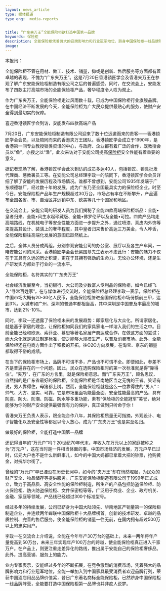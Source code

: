 ```yaml
---
layout: news_article
type: 媒体报道
type_eng:  media-reports


title: “广东夹万王”全能保险柜欲打造中国第一品牌
keywords: 保险柜
description: 全能保险柜凭着强大的品牌影响力和行业冠军地位，跻身中国保险柜一线品牌阵营，全能要打造中国保险柜第一品牌也并非痴人说梦。
image: 
---
```

本报讯：

全能保险柜不管在用材、做工、技术、销量，抑或是创新、售后服务等方面都有着卓越的表现，不愧为“广东夹万王”。这是7月20日香港锁匠学会及香港夹万王在参观了解广东安能保险柜制造有限公司之后的普遍感受。同时，在交流会上，安能发布了四款主打高端市场的全能保险柜产品，奢华程度令人叹为观止。

作为广东夹万王，全能保险柜走过风雨数十载，已成为中国保险柜行业旗舰品牌。在中国经济不断发展的今天，全能保险柜为广大民众提供最贴心的服务，使财产安全得到最切实的保障。

喜迎香港锁匠学会到访，安能发布四款高端产品

7月20日，广东安能保险柜制造有限公司迎来了数十位远道而来的贵客——香港锁匠学会会员，以及陪同而来的香港夹万王团队。香港锁匠学会成立于1990年，是香港第一间专业教授锁类资讯的中心，与政府、企业都有着广泛的合作，既教授会员以“鱼”，亦授之以“渔”，此次来访对于安能公司提高[保险柜](http://www.qnnsafe.com/)安全性能有着重要的意义。

据记者现场了解，香港锁匠学会此次到访的成员多达40人，包括锁匠、锁具批发代理商、惩教署员工等。在安能公司总经理李政一的陪同下，香港锁匠学会会员详细了解了安能的发展历程及市场情况。谁都不曾想到，安能公司1935年发端于广东顺德糖厂，经过数十年的发展，成为广东乃至全国最具实力的保险柜企业。时至今日，安能保险柜产品年生产规模超过30万台，市场占有率在不断攀升，产品遍布全国各省、市、自治区并远销中东、欧美等几十个国家和地区。

在交流会上，安能公司的研发人员为我们揭秘了全能四款高端保险柜新品：全能•皇者归来、全能•风生水起珍藏版、全能•佛罗伦萨以及全能•可拉。四款产品均走高端路线，在机械电子等安全性能方面进一步提升之外，通过喷漆、真皮内外饰等来提高其设计、装潢上的奢华程度，其中皇者归来售价高达三万美金，令人咋舌，全能保险柜往高端化发展的意图已跃然纸上。

之后，全体人员分成两组，分别参观安能公司的办公室、展厅以及各生产车间，一睹安能公司的风采。香港锁匠学会会长梁国基先生表示不虚此行：安能的魅力不仅在于其具有久远的历史积淀，更在于其拥有强劲的生命力。无论办公环境，还是生产研发实力都处于行业的一流水平。

全能保险柜，名符其实的“广东夹万王”

社会经济发展至今，当初银行、大公司及少数富人专利品的保险柜，如今已经飞入“寻常百姓家”。在与媒体进行交流时，全能保险柜总经理李政一表示，保险柜在中国市场大概有20-30亿人民币，全能保险柜挤进全国保险柜市场份额前三甲，达到3%。大城市如广州、深圳的普通率都相当高，其中深圳是中国普及率最高的城市，达到2%-10%。

同时，李政一还透露了保险柜未来的发展趋势：即家居化与大众化。所谓家居化，就是基于家居的理念，让保险柜如同我们的家具家电一样溶入我们的生活之中。目前全能已经和欧派、索菲亚、慕思等著名家居产商达成合作，在做这方面的尝试；而大众化就是通过制定标准，使之能够大规模生产，以普及消费市场。此外，全能保险柜还在电商方面作出了积极的开拓，往O2O方向发展，在淘宝、京东的销量都取得不俗的成绩。

在当下的保险柜市场上，品牌不可谓不多，产品也不可谓不全。即便如此，参差不齐是普遍存在的一个问题。因此，民众在选购保险柜时的第一次标准就是得“靠得住”。“夹万”，在广东的方言里，就是保险柜意思。而“广东夹万王”，顾名思议，自然指的是广东省最好的保险柜，全能保险柜是华南地区当之无愧的王者。笑话有说，男人靠得住，母猪都上树。然而，全能保险柜就是这么一位靠得住的“男人”：帅气、大方、坚实、可靠，它是市场里面功能最全面、安全性能最高的产品，具有防盗、防火、防潮、防磁、防水等多重功能，素有“保险柜的全能冠军”美誉，绝对能够为你的财产安全提供最强悍有力的保护，真正做到只听命于你！

香港夹万王负责人表示，跟全能合作八年，其保险柜质量无可指摘，外观设计、电子智能化以及安全性等都足以令人放心，成为“广东夹万王”也是实至名归。

做最好的保险柜，全能打造中国第一品牌

还记得当年的“万元户”吗？20世纪70年代末，年收入在万元以上的家庭被称之为“万元户”，这在当时是一件相当体面的事。中国市场经济的发展，万元户早已过时，亿元大户也不是什么新鲜事儿，如今的中国大妈都已拿着大把的钞票，抢购黄金，对抗华尔街了。

曾经的“万元户”早已湮没在历史长河中，如今的“夹万王”却在悄然崛起，为民众的财产安全、物品储存等提供服务。广东安能保险柜制造有限公司于1999年正式成立，致力于高品质、高安全性能的保险柜制造，所生产的产品包括防盗保险柜、防火保险柜、防火防盗保险柜、文件保密柜等等，广泛用于商业、企业、政府机关、金融、家庭等领域，产品线已经超过300个标准型号。

经过多年的持续发展，公司已跻身为中国大陆领先、华南地区产销量第一的保险柜制造企业，并连续两年蝉联中国保险柜十大品牌榜首。创新的技术研发、卓越的品质控制、完善的售后服务，使全能保险柜的销量一往无前，在国内拥有超过500万以上的忠实用户。

李政一在交流会上介绍说，全能在今年年产30万台的基础上，未来一两年将年产量提高到50万台，未来三年实现年产100万台的跨越，使全能保险柜真正进入千家万户。在产品上，则更注重走差异化的路线，推出属于安能自己的保险柜奢侈品。此外，提高营销、服务上的能力。

业内专家表示，安能经过多年的不断拓展，在竞争激烈的消费市场，凭着强大的品牌影响力和行业冠军地位，全能一举加入到中国家具最受消费者欢迎品牌行列，荣获中国酒店用品品牌价值奖，昔日广东著名商标全能保险柜，已然跻身中国保险柜一线品牌阵营，全能要打造中国保险柜第一品牌也并非痴人说梦。
